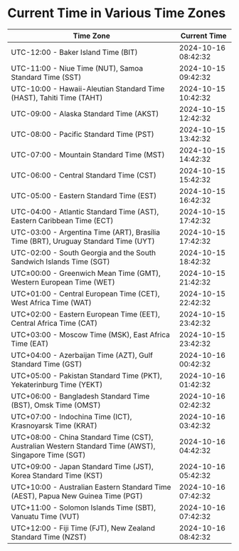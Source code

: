 # Current Time in Various Time Zones

| Time Zone | Current Time |
|-----------|--------------|
| UTC-12:00 - Baker Island Time (BIT) | 2024-10-16 08:42:32 |
| UTC-11:00 - Niue Time (NUT), Samoa Standard Time (SST) | 2024-10-15 09:42:32 |
| UTC-10:00 - Hawaii-Aleutian Standard Time (HAST), Tahiti Time (TAHT) | 2024-10-15 10:42:32 |
| UTC-09:00 - Alaska Standard Time (AKST) | 2024-10-15 12:42:32 |
| UTC-08:00 - Pacific Standard Time (PST) | 2024-10-15 13:42:32 |
| UTC-07:00 - Mountain Standard Time (MST) | 2024-10-15 14:42:32 |
| UTC-06:00 - Central Standard Time (CST) | 2024-10-15 15:42:32 |
| UTC-05:00 - Eastern Standard Time (EST) | 2024-10-15 16:42:32 |
| UTC-04:00 - Atlantic Standard Time (AST), Eastern Caribbean Time (ECT) | 2024-10-15 17:42:32 |
| UTC-03:00 - Argentina Time (ART), Brasília Time (BRT), Uruguay Standard Time (UYT) | 2024-10-15 17:42:32 |
| UTC-02:00 - South Georgia and the South Sandwich Islands Time (SGT) | 2024-10-15 18:42:32 |
| UTC±00:00 - Greenwich Mean Time (GMT), Western European Time (WET) | 2024-10-15 21:42:32 |
| UTC+01:00 - Central European Time (CET), West Africa Time (WAT) | 2024-10-15 22:42:32 |
| UTC+02:00 - Eastern European Time (EET), Central Africa Time (CAT) | 2024-10-15 23:42:32 |
| UTC+03:00 - Moscow Time (MSK), East Africa Time (EAT) | 2024-10-15 23:42:32 |
| UTC+04:00 - Azerbaijan Time (AZT), Gulf Standard Time (GST) | 2024-10-16 00:42:32 |
| UTC+05:00 - Pakistan Standard Time (PKT), Yekaterinburg Time (YEKT) | 2024-10-16 01:42:32 |
| UTC+06:00 - Bangladesh Standard Time (BST), Omsk Time (OMST) | 2024-10-16 02:42:32 |
| UTC+07:00 - Indochina Time (ICT), Krasnoyarsk Time (KRAT) | 2024-10-16 03:42:32 |
| UTC+08:00 - China Standard Time (CST), Australian Western Standard Time (AWST), Singapore Time (SGT) | 2024-10-16 04:42:32 |
| UTC+09:00 - Japan Standard Time (JST), Korea Standard Time (KST) | 2024-10-16 05:42:32 |
| UTC+10:00 - Australian Eastern Standard Time (AEST), Papua New Guinea Time (PGT) | 2024-10-16 07:42:32 |
| UTC+11:00 - Solomon Islands Time (SBT), Vanuatu Time (VUT) | 2024-10-16 07:42:32 |
| UTC+12:00 - Fiji Time (FJT), New Zealand Standard Time (NZST) | 2024-10-16 08:42:32 |
